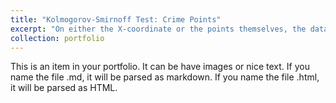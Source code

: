 ```yaml
---
title: "Kolmogorov-Smirnoff Test: Crime Points"
excerpt: "On either the X-coordinate or the points themselves, the data are definitely not random.<br/><img src='/images/Kolm-Smirn on mydensity.png'>"
collection: portfolio
---
```


This is an item in your portfolio. It can be have images or nice text. If you name the file .md, it will be parsed as markdown. If you name the file .html, it will be parsed as HTML. 

